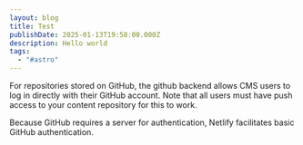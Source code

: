 ```yaml
---
layout: blog
title: Test
publishDate: 2025-01-13T19:58:00.000Z
description: Hello world
tags:
  - "#astro"
---
```

For repositories stored on GitHub, the github backend allows CMS users to log in directly with their GitHub account. Note that all users must have push access to your content repository for this to work.

Because GitHub requires a server for authentication, Netlify facilitates basic GitHub authentication.
